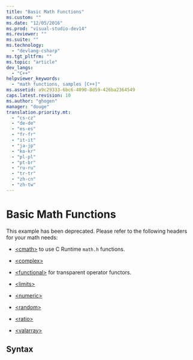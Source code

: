 ```yaml
---
title: "Basic Math Functions"
ms.custom: ""
ms.date: "12/05/2016"
ms.prod: "visual-studio-dev14"
ms.reviewer: ""
ms.suite: ""
ms.technology: 
  - "devlang-csharp"
ms.tgt_pltfrm: ""
ms.topic: "article"
dev_langs: 
  - "C++"
helpviewer_keywords: 
  - "math functions, samples [C++]"
ms.assetid: a9c29333-6bc6-4090-8d59-426ba2364549
caps.latest.revision: 10
ms.author: "ghogen"
manager: "douge"
translation.priority.mt: 
  - "cs-cz"
  - "de-de"
  - "es-es"
  - "fr-fr"
  - "it-it"
  - "ja-jp"
  - "ko-kr"
  - "pl-pl"
  - "pt-br"
  - "ru-ru"
  - "tr-tr"
  - "zh-cn"
  - "zh-tw"
---
```

# Basic Math Functions
This example has been deprecated. Please refer to the following headers for your math needs:  
  
-   [\<cmath>](../Topic/%3Ccmath%3E.md) to use C Runtime `math.h` functions.  
  
-   [\<complex>](../Topic/%3Ccomplex%3E.md)  
  
-   [\<functional>](../Topic/%3Cfunctional%3E.md) for transparent operator functors.  
  
-   [\<limits>](../Topic/%3Climits%3E.md)  
  
-   [\<numeric>](../Topic/%3Cnumeric%3E.md)  
  
-   [\<random>](../Topic/%3Crandom%3E.md)  
  
-   [\<ratio>](../Topic/%3Cratio%3E.md)  
  
-   [\<valarray>](../Topic/%3Cvalarray%3E.md)  
  
## Syntax